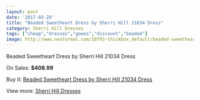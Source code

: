 ```yaml
---
layout: post
date: '2017-03-29'
title: "Beaded Sweetheart Dress by Sherri Hill 21034 Dress"
category: Sherri Hill Dresses
tags: ["cheap","dresses","gowns","discount","beaded"]
image: http://www.neoformal.com/18793-thickbox_default/beaded-sweetheart-dress-by-sherri-hill-21034-dress.jpg
---
```

Beaded Sweetheart Dress by Sherri Hill 21034 Dress

On Sales: **$408.99**
<a href="https://www.neoformal.com/en/sherri-hill-dresses-2014/5996-beaded-sweetheart-dress-by-sherri-hill-21034-dress.html"><amp-img layout="responsive" width="600" height="600" src="//www.neoformal.com/18793-thickbox_default/beaded-sweetheart-dress-by-sherri-hill-21034-dress.jpg" alt="Beaded Sweetheart Dress by Sherri Hill 21034 Dress 0" /></a>
<a href="https://www.neoformal.com/en/sherri-hill-dresses-2014/5996-beaded-sweetheart-dress-by-sherri-hill-21034-dress.html"><amp-img layout="responsive" width="600" height="600" src="//www.neoformal.com/18795-thickbox_default/beaded-sweetheart-dress-by-sherri-hill-21034-dress.jpg" alt="Beaded Sweetheart Dress by Sherri Hill 21034 Dress 1" /></a>
<a href="https://www.neoformal.com/en/sherri-hill-dresses-2014/5996-beaded-sweetheart-dress-by-sherri-hill-21034-dress.html"><amp-img layout="responsive" width="600" height="600" src="//www.neoformal.com/18794-thickbox_default/beaded-sweetheart-dress-by-sherri-hill-21034-dress.jpg" alt="Beaded Sweetheart Dress by Sherri Hill 21034 Dress 2" /></a>

Buy it: [Beaded Sweetheart Dress by Sherri Hill 21034 Dress](https://www.neoformal.com/en/sherri-hill-dresses-2014/5996-beaded-sweetheart-dress-by-sherri-hill-21034-dress.html "Beaded Sweetheart Dress by Sherri Hill 21034 Dress")

View more: [Sherri Hill Dresses](https://www.neoformal.com/en/73-sherri-hill-dresses-2014 "Sherri Hill Dresses")